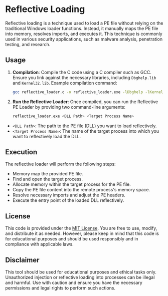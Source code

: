 # Reflective Loading 
Reflective loading is a technique used to load a PE file without relying on the traditional Windows loader functions. Instead, it manually maps the PE file into memory, resolves imports, and executes it. This technique is commonly used in various security applications, such as malware analysis, penetration testing, and research.

## Usage

1. **Compilation**: Compile the C code using a C compiler such as GCC. Ensure you link against the necessary libraries, including `Dbghelp.lib` and `Kernel32.lib`. Example compilation command:

   ```bash
   gcc reflective_loader.c -o reflective_loader.exe -lDbghelp -lKernel32
   ```

2. **Run the Reflective Loader**: Once compiled, you can run the Reflective PE Loader by providing two command-line arguments:

    ```bash
    reflective_loader.exe <DLL Path> <Target Process Name>
    ```


- `<DLL Path>`: The path to the PE file (DLL) you want to load reflectively.
- `<Target Process Name>`: The name of the target process into which you want to reflectively load the DLL.

## Execution 
The reflective loader will perform the following steps:

- Memory map the provided PE file.
- Find and open the target process.
- Allocate memory within the target process for the PE file.
- Copy the PE file content into the remote process's memory space.
- Resolve necessary imports and adjust the PE headers.
- Execute the entry point of the loaded DLL reflectively.

## License

This code is provided under the [MIT License](./LICENSE). You are free to use, modify, and distribute it as needed. However, please keep in mind that this code is for educational purposes and should be used responsibly and in compliance with applicable laws.

## Disclaimer

This tool should be used for educational purposes and ethical tasks only. Unauthorized injection or reflective loading into processes can be illegal and harmful. Use with caution and ensure you have the necessary permissions and legal rights to perform such actions.





